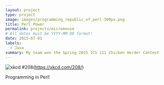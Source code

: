 ```yaml
---
layout: project
type: project
image: images/programming_republic_of_perl-300px.png
title: Perl Power
permalink: projects/micromouse
# All dates must be YYYY-MM-DD format!
date: 2015-07-01
labels:
  - Java
summary: My team won the Spring 2015 ICS 111 Chicken Herder Contest
---
```



<img class="ui medium right floated rounded image" src="https://imgs.xkcd.com/comics/regular_expressions.png" alt="xkcd #208">(https://xkcd.com/208/)


Programming in Perl!
